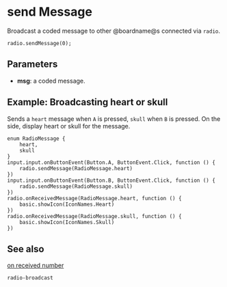 # send Message

Broadcast a coded message to other @boardname@s connected via ``radio``.

```sig
radio.sendMessage(0);
```

## Parameters

* **msg**: a coded message.


## Example: Broadcasting heart or skull

Sends a ``heart`` message when ``A`` is pressed, ``skull`` when ``B`` is pressed. On the side, display heart or skull for the message.

```blocks
enum RadioMessage {
    heart,
    skull
}
input.input.onButtonEvent(Button.A, ButtonEvent.Click, function () {
    radio.sendMessage(RadioMessage.heart)
})
input.input.onButtonEvent(Button.B, ButtonEvent.Click, function () {
    radio.sendMessage(RadioMessage.skull)
})
radio.onReceivedMessage(RadioMessage.heart, function () {
    basic.showIcon(IconNames.Heart)
})
radio.onReceivedMessage(RadioMessage.skull, function () {
    basic.showIcon(IconNames.Skull)
})
```

## See also

[on received number](/reference/radio/on-received-number)

```package
radio-broadcast
```